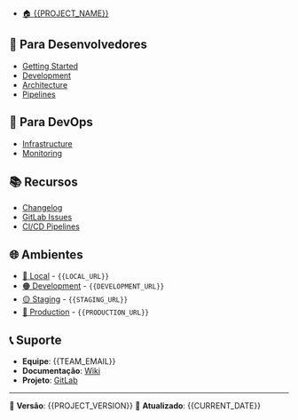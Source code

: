 <!-- docs/_sidebar.md -->

* [🏠 {{PROJECT_NAME}}](README)

## 🚀 **Para Desenvolvedores**

* [Getting Started](GettingStarted)
* [Development](Development)
* [Architecture](Architecture)
* [Pipelines](Pipelines)

## 🔧 **Para DevOps**

* [Infrastructure](Infrastructure)
* [Monitoring](Monitoring)

## 📚 **Recursos**

* [Changelog](../CHANGELOG)
* [GitLab Issues]({{GIT_REPO_URL}}/-/issues)
* [CI/CD Pipelines]({{GIT_REPO_URL}}/-/pipelines)

## 🌐 **Ambientes**

* [🔵 Local]({{LOCAL_URL}}) - `{{LOCAL_URL}}`
* [🟠 Development]({{DEVELOPMENT_URL}}) - `{{DEVELOPMENT_URL}}`
* [🟡 Staging]({{STAGING_URL}}) - `{{STAGING_URL}}`
* [🔴 Production]({{PRODUCTION_URL}}) - `{{PRODUCTION_URL}}`

## 📞 **Suporte**

* **Equipe**: {{TEAM_EMAIL}}
* **Documentação**: [Wiki]({{GIT_REPO_URL}}/-/wikis)
* **Projeto**: [GitLab]({{GIT_REPO_URL}})

---

📝 **Versão**: {{PROJECT_VERSION}}
🔄 **Atualizado**: {{CURRENT_DATE}}